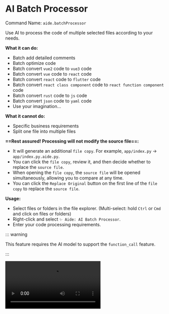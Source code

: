 # AI Batch Processor

Command Name: `aide.batchProcessor`

Use AI to process the code of multiple selected files according to your needs.

**What it can do:**

- Batch add detailed comments
- Batch optimize code
- Batch convert `vue2` code to `vue3` code
- Batch convert `vue` code to `react` code
- Batch convert `react` code to `flutter` code
- Batch convert `react class component` code to `react function component` code
- Batch convert `rust` code to `js` code
- Batch convert `json` code to `yaml` code
- Use your imagination...

**What it cannot do:**

- Specific business requirements
- Split one file into multiple files

**==Rest assured! Processing will not modify the source file==:**

- It will generate an additional `file copy`. For example, `app/index.py` -> `app/index.py.aide.py`.
- You can click the `file copy`, review it, and then decide whether to replace the `source file`.
- When opening the `file copy`, the `source file` will be opened simultaneously, allowing you to compare at any time.
- You can click the `Replace Original` button on the first line of the `file copy` to replace the `source file`.

**Usage:**

- Select files or folders in the file explorer. (Multi-select: hold `Ctrl` or `Cmd` and click on files or folders)
- Right-click and select `✨ Aide: AI Batch Processor`.
- Enter your code processing requirements.

::: warning

This feature requires the AI model to support the `function_call` feature.

:::

<Video src="/videos/aide-batch-processor.mp4"/>

::: tip

1. For long file codes, there may be issues with output interruption. Currently, there is no good solution.
2. Carefully review the processed files to ensure they are correct before replacing the source files. Never assume that AI-processed code is error-free.

:::

**Related Configuration:**

- You can customize the AI request concurrency by modifying the [`aide.apiConcurrency`](../configuration/api-concurrency.md) configuration.
